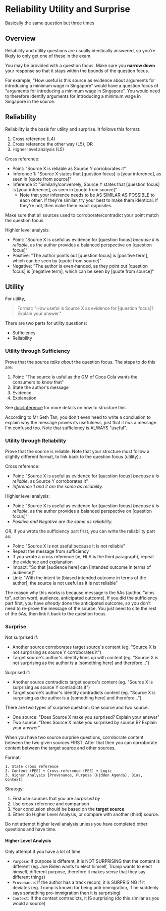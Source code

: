 # Reliability Utility and Surprise

Basically the same question but three times

## Overview

Reliability and utility questions are usually identically answered, so you're likely to only get one of these in 
the exam.

You may be provided with a question focus. Make sure you **narrow down** your response so
that it stays within the bounds of the question focus.

For example, "How useful is this source as evidence about arguments for introducing a minimum wage in Singapore"
would have a question focus of "arguments for introducing a minimum wage in Singapore". You would need to therefore
identify arguments for introducing a minimum wage in Singapore in the source.

## Reliability

Reliability is the basis for utility and surprise. It follows this format:
1. Cross reference (L4)
2. Cross reference the other way (L5), OR
3. Higher level analysis (L5)

Cross reference:
- Point: "Source X is reliable as Source Y corroborates it"
- Inference 1: "Source X states that [question focus] is [your inference], as seen in [quote from source]"
- Inference 2: "Similarly/conversely, Source Y states that [question focus] is [your inference], as seen in [quote 
from source]"
    - Note that your inference needs to be AS SIMILAR AS POSSIBLE to each other. If they're similar, try your best
    to make them identical. If they're not, then make them exact opposites.

Make sure that all sources used to corroborate/contradict your point match the question focus.

Highler level analysis:
- Point: "Source X is useful as evidence for [question focus] *because it is reliable*, as the author provides a 
balanced perspective on [question focus]"
- Positive: "The author points out [question focus] is [positive term], which can be seen by [quote from source]"
- Negative: "The author is even-handed, as they point out [question focus] is [negative term], which can be seen 
by [quote from source]"

## Utility
For utility,

> Format: "How useful is Source X as evidence for [question focus]? Explain your answer."

There are two parts for utility questions:
- Sufficiency
- Reliability

### Utility through Sufficiency

Prove that the source _talks about_ the question focus. The steps to do this are:
1. Point: "The source is usful as the GM of Coca Cola wants the consumers to know that"
2. State the author's message
3. Evidence
4. Explanation

See <doc:Inference> for more details on how to structure this.

According to Mr Seth Tan, you don't even need to write a conclusion to explain why the message proves its usefulness,
just that it _has_ a message. I'm confused too. Note that sufficiency is ALWAYS "useful".

### Utility through Reliability

Prove that the source is reliable. Note that your structure must follow a slightly different format, to link back
to the question focus (utility).:

Cross reference:
- Point: "Source X is useful as evidence for [question focus] *because it is reliable*, as Source Y corroborates it"
- _Inference 1 and 2 are the same as reliability._

Highler level analysis:
- Point: "Source X is useful as evidence for [question focus] *because it is reliable*, as the author provides a 
balanced perspective on [question focus]"
- _Positive and Negative are the same as reliability._

OR, if you wrote the sufficiency part first, you can write the reliability part as:
- Point: "Source X is not useful because it is not reliable"
- Repeat the message from sufficiency
- If you wrote a cross reference (ie, HLA is the third paragraph), repeat the evidence and explanation
- Impact: "So that [audience here] can [intended outcome in terms of audience]"
- Link: "With the intent to [biased intended outcome in terms of the author], the source is not useful as it is not 
reliable"

The reason why this works is because message is the 5As (author, "aims to", action word, audience, anticipated outcome). 
If you did the sufficiency part first, you have _already_ done the anticipated outcome, so you don't need to re-prove the
message of the source. You just need to cite the rest of the 5As, then link it back to the question focus.

### Surprise
Not surprised if:
- Another source corroborates target source's content (eg. "Source X is not surprising as source 
Y corroborates it")
- Target source's author's identity lines up with content (eg. "Source X is not surprising as the author 
is a [something here] and therefore...")

Surprised if:
- Another source contradicts target source's content (eg. "Source X is surprising as source Y 
contradicts it")
- Target source's author's identity contradicts content (eg. "Source X is surprising as the author
is a [something here] and therefore...")

There are two types of surprise question: One source and two source.
- One source: "Does Source X make you surprised? Explain your answer"
- Two source: "Does Source X make you surprised by source B? Explain your answer"

When you have two source surprise questions, corroborate content between the two given sources FIRST.
After that then you can corroborate content between the target source and other sources.

Format:
```
1. State cross reference
2. Content (PEE) + Cross-reference (PEE) + Logic
3. Higher Analysis [Provenance, Purpose (Hidden Agenda), Bias, Context]
```

Strategy:
1. First use sources that you are *surprised by*
2. Use cross-reference and comparison
3. Your conclusion should be based on the **target source**
4. Either do Higher Level Analysis, or compare with another (third) source.

Do not attempt higher level analysis unless you have completed other questions and have time.

#### Higher Level Analysis
Only attempt if you have a lot of time

- `Purpose`: If purpose is different, it is NOT SURPRISING that the content is different (eg. Joe Biden wants to elect
himself, Trump wants to elect himself, different purpose, therefore it makes sense that they say different things)
- `Provenance`: If the author has a track record, it is SURPRISING if it deviates (eg. Trump is known for being anti-immigration,
if he suddenly says something pro-immigration then it is surprising)
- `Context`: If the context contradicts, it IS surprising (do this similar as you would a source)
